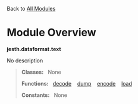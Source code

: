 Back to [All Modules](https://github.com/pyrustic/jesth/blob/master/docs/modules/README.md#readme)

# Module Overview

**jesth.dataformat.text**
 
No description

> **Classes:** &nbsp; None
>
> **Functions:** &nbsp; [decode](https://github.com/pyrustic/jesth/blob/master/docs/modules/content/jesth.dataformat.text/content/functions.md#decode) &nbsp;&nbsp; [dump](https://github.com/pyrustic/jesth/blob/master/docs/modules/content/jesth.dataformat.text/content/functions.md#dump) &nbsp;&nbsp; [encode](https://github.com/pyrustic/jesth/blob/master/docs/modules/content/jesth.dataformat.text/content/functions.md#encode) &nbsp;&nbsp; [load](https://github.com/pyrustic/jesth/blob/master/docs/modules/content/jesth.dataformat.text/content/functions.md#load)
>
> **Constants:** &nbsp; None
